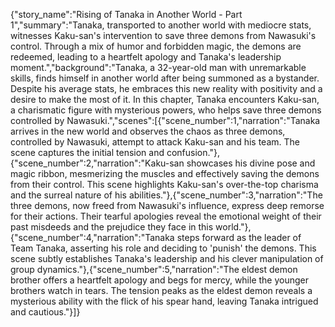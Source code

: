 {"story_name":"Rising of Tanaka in Another World - Part 1","summary":"Tanaka, transported to another world with mediocre stats, witnesses Kaku-san's intervention to save three demons from Nawasuki's control. Through a mix of humor and forbidden magic, the demons are redeemed, leading to a heartfelt apology and Tanaka's leadership moment.","background":"Tanaka, a 32-year-old man with unremarkable skills, finds himself in another world after being summoned as a bystander. Despite his average stats, he embraces this new reality with positivity and a desire to make the most of it. In this chapter, Tanaka encounters Kaku-san, a charismatic figure with mysterious powers, who helps save three demons controlled by Nawasuki.","scenes":[{"scene_number":1,"narration":"Tanaka arrives in the new world and observes the chaos as three demons, controlled by Nawasuki, attempt to attack Kaku-san and his team. The scene captures the initial tension and confusion."},{"scene_number":2,"narration":"Kaku-san showcases his divine pose and magic ribbon, mesmerizing the muscles and effectively saving the demons from their control. This scene highlights Kaku-san's over-the-top charisma and the surreal nature of his abilities."},{"scene_number":3,"narration":"The three demons, now freed from Nawasuki's influence, express deep remorse for their actions. Their tearful apologies reveal the emotional weight of their past misdeeds and the prejudice they face in this world."},{"scene_number":4,"narration":"Tanaka steps forward as the leader of Team Tanaka, asserting his role and deciding to 'punish' the demons. This scene subtly establishes Tanaka's leadership and his clever manipulation of group dynamics."},{"scene_number":5,"narration":"The eldest demon brother offers a heartfelt apology and begs for mercy, while the younger brothers watch in tears. The tension peaks as the eldest demon reveals a mysterious ability with the flick of his spear hand, leaving Tanaka intrigued and cautious."}]}